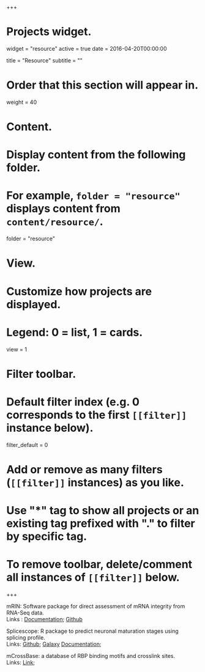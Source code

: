 +++
# Projects widget.
widget = "resource"
active = true
date = 2016-04-20T00:00:00

title = "Resource"
subtitle = ""

# Order that this section will appear in.
weight = 40

# Content.
# Display content from the following folder.
# For example, `folder = "resource"` displays content from `content/resource/`.
folder = "resource"

# View.
# Customize how projects are displayed.
# Legend: 0 = list, 1 = cards.
view = 1

# Filter toolbar.

# Default filter index (e.g. 0 corresponds to the first `[[filter]]` instance below).
filter_default = 0

# Add or remove as many filters (`[[filter]]` instances) as you like.
# Use "*" tag to show all projects or an existing tag prefixed with "." to filter by specific tag.
# To remove toolbar, delete/comment all instances of `[[filter]]` below.

+++

mRIN: Software package for direct assessment of mRNA integrity from RNA-Seq data. <br />
Links : [Documentation](https://zhanglab.c2b2.columbia.edu/index.php/MRIN_Documentation); [Github](https://github.com/chaolinzhanglab/mrin)<br />


Splicescope: R package to predict neuronal maturation stages using splicing profile.<br />
Links: [Github](https://github.com/chaolinzhanglab/splicescope); [Galaxy](http://galaxy.splicebase.net/)
[Documentation](https://zhanglab.c2b2.columbia.edu/index.php/Splicescope_Documentation);<br />

mCrossBase: a database of RBP binding motifs and crosslink sites.<br />
Links: [Link](https://zhanglab.c2b2.columbia.edu/mCrossBase/); 